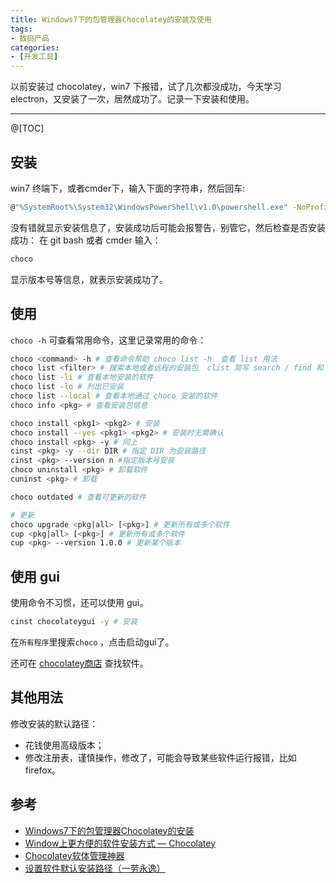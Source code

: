 ```yaml
---
title: Windows7下的包管理器Chocolatey的安装及使用
tags:
- 数码产品
categories:
- [开发工具]
---
```


以前安装过 chocolatey，win7 下报错，试了几次都没成功，今天学习 electron，又安装了一次，居然成功了。记录一下安装和使用。
<!-- more -->
***

@[TOC]

## 安装

win7 终端下，或者cmder下，输入下面的字符串，然后回车:
```bash
@"%SystemRoot%\System32\WindowsPowerShell\v1.0\powershell.exe" -NoProfile -InputFormat None -ExecutionPolicy Bypass -Command "iex ((New-Object System.Net.WebClient).DownloadString('https://chocolatey.org/install.ps1'))" && SET "PATH=%PATH%;%ALLUSERSPROFILE%\chocolatey\bin"
```
没有错就显示安装信息了，安装成功后可能会报警告，别管它，然后检查是否安装成功：
在 git bash 或者 cmder 输入：
```bash
choco
```
显示版本号等信息，就表示安装成功了。

## 使用

`choco -h` 可查看常用命令，这里记录常用的命令：

```bash
choco <command> -h # 查看命令帮助 choco list -h  查看 list 用法
choco list <filter> # 搜索本地或者远程的安装包  clist 简写 search / find 和 list 功能相同
choco list -li # 查看本地安装的软件
choco list -lo # 列出已安装
choco list --local # 查看本地通过 choco 安装的软件
choco info <pkg> # 查看安装包信息

choco install <pkg1> <pkg2> # 安装
choco install --yes <pkg1> <pkg2> # 安装时无需确认
choco install <pkg> -y # 同上
cinst <pkg> -y --dir DIR # 指定 DIR 为安装路径
cinst <pkg> --version n #指定版本号安装
choco uninstall <pkg> # 卸载软件
cuninst <pkg> # 卸载

choco outdated # 查看可更新的软件

# 更新
choco upgrade <pkg|all> [<pkg>] # 更新所有或多个软件
cup <pkg|all> [<pkg>] # 更新所有或多个软件
cup <pkg> --version 1.0.0 # 更新某个版本
```
## 使用 gui

使用命令不习惯，还可以使用 gui。
```bash
cinst chocolateygui -y # 安装
```
在`所有程序`里搜索`choco` ，点击启动gui了。

还可在 [chocolatey商店](https://chocolatey.org/packages) 查找软件。

## 其他用法

修改安装的默认路径：
- 花钱使用高级版本；
- 修改注册表，谨慎操作，修改了，可能会导致某些软件运行报错，比如firefox。


## 参考
- [Windows7下的包管理器Chocolatey的安装](https://blog.csdn.net/u013253924/article/details/83149821)
- [Window上更方便的软件安装方式 — Chocolatey](https://zhuanlan.zhihu.com/p/57663273)
- [Chocolatey软体管理神器](https://blog.tdccc.com.tw/319/)
- [设置软件默认安装路径（一劳永逸）](https://blog.csdn.net/vrmogui/article/details/88593365)

